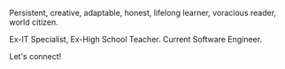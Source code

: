 Persistent, creative, adaptable, honest, lifelong learner, voracious reader, world citizen.

Ex-IT Specialist, Ex-High School Teacher.  Current Software Engineer.

Let's connect!
